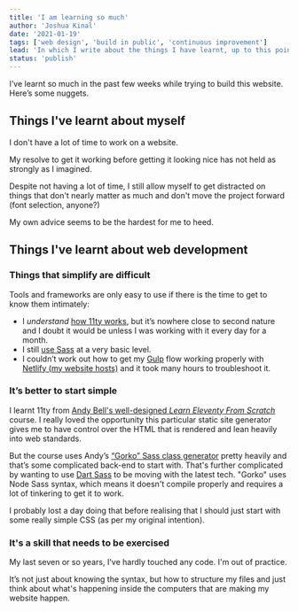 ```yaml
---
title: 'I am learning so much'
author: 'Joshua Kinal'
date: '2021-01-19'
tags: ['web design', 'build in public', 'continuous improvement']
lead: 'In which I write about the things I have learnt, up to this point, in building a brand new website.'
status: 'publish'
---
```


I’ve learnt so much in the past few weeks while trying to build this website. Here’s some nuggets.

## Things I've learnt about myself

I don't have a lot of time to work on a website.

My resolve to get it working before getting it looking nice has not held as strongly as I imagined.

Despite not having a lot of time, I still allow myself to get distracted on things that don't nearly matter as much and don't move the project forward (font selection, anyone?)

My own advice seems to be the hardest for me to heed.

## Things I've learnt about web development

### Things that simplify are difficult

Tools and frameworks are only easy to use if there is the time to get to know them intimately:

- I _understand_ [how 11ty works](https://www.11ty.dev/docs/), but it’s nowhere close to second nature and I doubt it would be unless I was working with it every day for a month.
- I still [use Sass](https://sass-lang.com/) at a very basic level.
- I couldn’t work out how to get my [Gulp](https://gulpjs.com/) flow working properly with [Netlify (my website hosts)](https://www.netlify.com/) and it took many hours to troubleshoot it.

### It’s better to start simple

I learnt 11ty from [Andy Bell's well-designed _Learn Eleventy From Scratch_](https://piccalil.li/course/learn-eleventy-from-scratch) course. I really loved the opportunity this particular static site generator gives me to have control over the HTML that is rendered and lean heavily into web standards.

But the course uses Andy’s [“Gorko” Sass class generator](https://github.com/hankchizljaw/gorko) pretty heavily and that’s some complicated back-end to start with. That's further complicated by wanting to use [Dart Sass](https://sass-lang.com/dart-sass) to be moving with the latest tech. "Gorko" uses Node Sass syntax, which means it doesn't compile properly and requires a lot of tinkering to get it to work.

I probably lost a day doing that before realising that I should just start with some really simple CSS (as per my original intention).

### It's a skill that needs to be exercised

My last seven or so years, I've hardly touched any code. I'm out of practice.

It’s not just about knowing the syntax, but how to structure my files and just think about what's happening inside the computers that are making my website happen.
